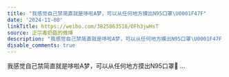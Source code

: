 ```yaml
---
title: "我感觉自己禁简直就是哆啦A梦，可以从任何地方摸出N95口罩\U0001F47F"
date: '2024-11-08'
linkTitle: https://weibo.com/3825863518/OFh3jwHsT
source: 正宗毒奶菇的微博
description: "我感觉自己禁简直就是哆啦A梦，可以从任何地方摸出N95口罩\U0001F47F  ..."
disable_comments: true
---
```

我感觉自己禁简直就是哆啦A梦，可以从任何地方摸出N95口罩👿  ...